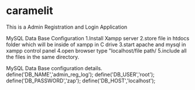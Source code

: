 # caramelit
This is a Admin Registration and Login Application


MySQL Data Base Configuration
1.Install Xampp server
2.store file in htdocs folder which will be inside of xampp in C drive
3.start apache and mysql in xampp control panel
4.open browser type "localhost/file path/ 
5.include all the files in the same directory.

MySQL Data Base configuration details.
define('DB_NAME','admin_reg_log');
define('DB_USER','root');
define('DB_PASSWORD','zap');
define('DB_HOST','localhost');